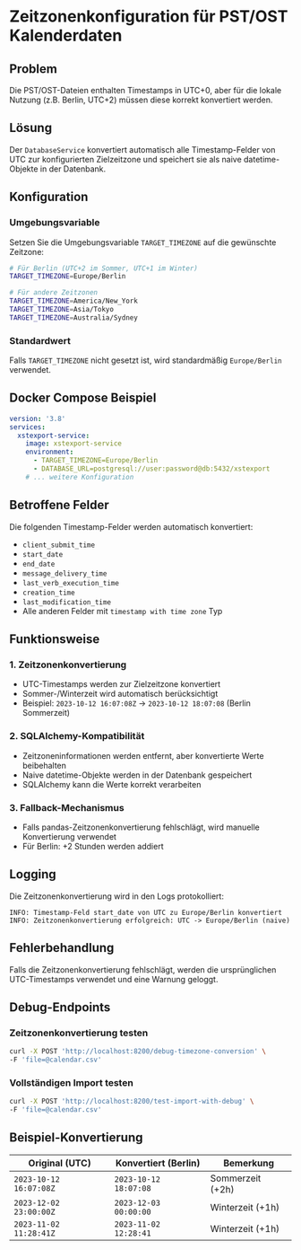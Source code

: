 # Zeitzonenkonfiguration für PST/OST Kalenderdaten

## Problem
Die PST/OST-Dateien enthalten Timestamps in UTC+0, aber für die lokale Nutzung (z.B. Berlin, UTC+2) müssen diese korrekt konvertiert werden.

## Lösung
Der `DatabaseService` konvertiert automatisch alle Timestamp-Felder von UTC zur konfigurierten Zielzeitzone und speichert sie als naive datetime-Objekte in der Datenbank.

## Konfiguration

### Umgebungsvariable
Setzen Sie die Umgebungsvariable `TARGET_TIMEZONE` auf die gewünschte Zeitzone:

```bash
# Für Berlin (UTC+2 im Sommer, UTC+1 im Winter)
TARGET_TIMEZONE=Europe/Berlin

# Für andere Zeitzonen
TARGET_TIMEZONE=America/New_York
TARGET_TIMEZONE=Asia/Tokyo
TARGET_TIMEZONE=Australia/Sydney
```

### Standardwert
Falls `TARGET_TIMEZONE` nicht gesetzt ist, wird standardmäßig `Europe/Berlin` verwendet.

## Docker Compose Beispiel

```yaml
version: '3.8'
services:
  xstexport-service:
    image: xstexport-service
    environment:
      - TARGET_TIMEZONE=Europe/Berlin
      - DATABASE_URL=postgresql://user:password@db:5432/xstexport
    # ... weitere Konfiguration
```

## Betroffene Felder
Die folgenden Timestamp-Felder werden automatisch konvertiert:
- `client_submit_time`
- `start_date`
- `end_date`
- `message_delivery_time`
- `last_verb_execution_time`
- `creation_time`
- `last_modification_time`
- Alle anderen Felder mit `timestamp with time zone` Typ

## Funktionsweise

### 1. Zeitzonenkonvertierung
- UTC-Timestamps werden zur Zielzeitzone konvertiert
- Sommer-/Winterzeit wird automatisch berücksichtigt
- Beispiel: `2023-10-12 16:07:08Z` → `2023-10-12 18:07:08` (Berlin Sommerzeit)

### 2. SQLAlchemy-Kompatibilität
- Zeitzoneninformationen werden entfernt, aber konvertierte Werte beibehalten
- Naive datetime-Objekte werden in der Datenbank gespeichert
- SQLAlchemy kann die Werte korrekt verarbeiten

### 3. Fallback-Mechanismus
- Falls pandas-Zeitzonenkonvertierung fehlschlägt, wird manuelle Konvertierung verwendet
- Für Berlin: +2 Stunden werden addiert

## Logging
Die Zeitzonenkonvertierung wird in den Logs protokolliert:
```
INFO: Timestamp-Feld start_date von UTC zu Europe/Berlin konvertiert
INFO: Zeitzonenkonvertierung erfolgreich: UTC -> Europe/Berlin (naive)
```

## Fehlerbehandlung
Falls die Zeitzonenkonvertierung fehlschlägt, werden die ursprünglichen UTC-Timestamps verwendet und eine Warnung geloggt.

## Debug-Endpoints

### Zeitzonenkonvertierung testen
```bash
curl -X POST 'http://localhost:8200/debug-timezone-conversion' \
-F 'file=@calendar.csv'
```

### Vollständigen Import testen
```bash
curl -X POST 'http://localhost:8200/test-import-with-debug' \
-F 'file=@calendar.csv'
```

## Beispiel-Konvertierung

| Original (UTC) | Konvertiert (Berlin) | Bemerkung |
|---|---|---|
| `2023-10-12 16:07:08Z` | `2023-10-12 18:07:08` | Sommerzeit (+2h) |
| `2023-12-02 23:00:00Z` | `2023-12-03 00:00:00` | Winterzeit (+1h) |
| `2023-11-02 11:28:41Z` | `2023-11-02 12:28:41` | Winterzeit (+1h) | 